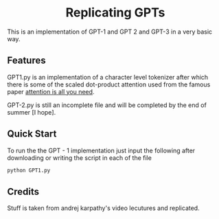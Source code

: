 <div align="center">

# Replicating GPTs

</div>
This is an implementation of GPT-1 and GPT 2 and GPT-3 in a very basic way.

## Features

GPT1.py is an implementation of a character level tokenizer after which there is some of the scaled dot-product attention used from the famous paper [attention is all you need](arXiv:1706.03762v7).

GPT-2.py is still an incomplete file and will be completed by the end of summer [I hope].

## Quick Start

To run the the GPT - 1 implementation just input the following after downloading or writing the script in each of the file
```bash
python GPT1.py
```

## Credits 

Stuff is taken from andrej karpathy's video lecutures and replicated. 


